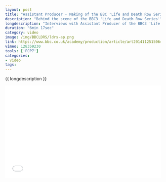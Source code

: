 ```yaml
---
layout: post
title: "Assistant Producer - Making of the BBC 'Life and Death Row Series'"
description: "Behind the scene of the BBC3 'Life and Death Row Series'"
longdescription: "Interviews with Assistant Producer of the BBC3 'Life and Death Row Series', to gain an insight into the making of observational documentaries at the BBC, for the BBC Academy, College of Production."
duration: "6min 17sec"
category: video
image: /img/BBCLDRS/ldrs-ap.png
link: https://www.bbc.co.uk/academy/production/article/art20141125150646784
vimeo: 128359230
tools: ['FCP7']
categories: 
- video
tags:
---
```

 {{ longdescription }}

<div class="videoWrapper">
<iframe src="//player.vimeo.com/video/{{ vimeo }}?title=0&amp;byline=0&amp;portrait=0" width="100%" height="300" frameborder="0" webkitallowfullscreen mozallowfullscreen allowfullscreen></iframe>
</div>


